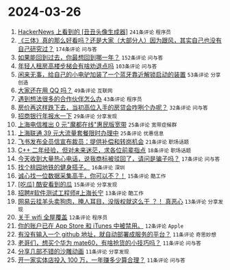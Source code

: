 # 2024-03-26

1. [HackerNews 上看到的 [丑丑头像生成器]](https://www.v2ex.com/t/1027006) `241条评论` `程序员`
1. [《三体》真的那么好看吗？还是大家（大部分人）因为跟风，其实自己也没有自己研究过？](https://www.v2ex.com/t/1026990) `174条评论` `问与答`
1. [如果能回到过去，你最想回到哪一年？](https://www.v2ex.com/t/1027003) `152条评论` `问与答`
1. [年轻人租房高楼步梯会有啥劝退点吗](https://www.v2ex.com/t/1027055) `103条评论` `问与答`
1. [闲来无事，给自己的小电驴加装了一个蓝牙靠近解锁启动的装置](https://www.v2ex.com/t/1027088) `53条评论` `分享创造`
1. [大家还在用 QQ 吗？](https://www.v2ex.com/t/1027062) `49条评论` `互联网`
1. [遇到想法很多的合作伙伴怎么办](https://www.v2ex.com/t/1027015) `43条评论` `程序员`
1. [房价再这样跌下去，当初高位入手的房贷会咋咧个办呢？](https://www.v2ex.com/t/1027163) `32条评论` `问与答`
1. [招商银行年报水一下](https://www.v2ex.com/t/1027132) `29条评论` `分享发现`
1. [上海电信推出 0 元"魔都在线"惠民版宽带](https://www.v2ex.com/t/1027114) `25条评论` `宽带症候群`
1. [上海联通 39 元大流量套餐限时办理中](https://www.v2ex.com/t/1026994) `25条评论` `优惠信息`
1. [飞书发布全员信宣布裁员：提供补偿和转岗机会](https://www.v2ex.com/t/1027092) `21条评论` `职场话题`
1. [C++ 二年经验，但对未来迷茫，求各位前辈指点](https://www.v2ex.com/t/1027090) `18条评论` `职场话题`
1. [今天收到大量热心电话，说我商标被驳回了，请问是骗子吗？](https://www.v2ex.com/t/1027128) `17条评论` `问与答`
1. [找个桃园地铁的健身搭子。](https://www.v2ex.com/t/1027039) `16条评论` `深圳`
1. [诚心找一位数据采集高手，你可以不？！](https://www.v2ex.com/t/1027109) `15条评论` `酷工作`
1. [[吃瓜] 酷安看到的瓜](https://www.v2ex.com/t/1027005) `15条评论` `分享发现`
1. [招聘#软件测试工程师#上海长宁](https://www.v2ex.com/t/1027131) `13条评论` `酷工作`
1. [网易云挂羊头卖狗肉，掩人耳目，没版权就这么干 ？！ 真恶心](https://www.v2ex.com/t/1027014) `13条评论` `分享发现`
1. [关于 wifi 全屋覆盖](https://www.v2ex.com/t/1027141) `12条评论` `程序员`
1. [你的账户已在 App Store 和 iTunes 中被禁用。](https://www.v2ex.com/t/1027107) `12条评论` `Apple`
1. [有没有输入一个 github 地址，就自动部署成服务的平台？](https://www.v2ex.com/t/1027158) `11条评论` `奇思妙想`
1. [老哥们，想买个华为 mate60，有啥抢货的小技巧吗？](https://www.v2ex.com/t/1027056) `11条评论` `问与答`
1. [分享几部不错的沙雕动画](https://www.v2ex.com/t/1027032) `11条评论` `分享发现`
1. [开一家实体店投入 100 万，一年赚多少算合理？](https://www.v2ex.com/t/1027027) `11条评论` `问与答`

